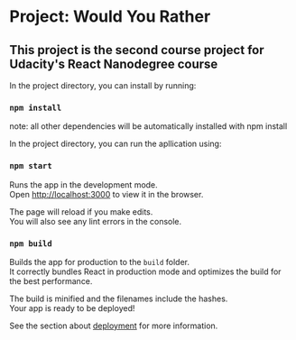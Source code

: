
# Project: Would You Rather

## This project is the second course project for Udacity's React Nanodegree course

In the project directory, you can install by running:

### `npm install`

note: all other dependencies will be automatically installed with npm install

In the project directory, you can run the apllication using:

### `npm start`

Runs the app in the development mode.<br />
Open [http://localhost:3000](http://localhost:3000) to view it in the browser.

The page will reload if you make edits.<br />
You will also see any lint errors in the console.

### `npm build`

Builds the app for production to the `build` folder.<br />
It correctly bundles React in production mode and optimizes the build for the best performance.

The build is minified and the filenames include the hashes.<br />
Your app is ready to be deployed!

See the section about [deployment](https://facebook.github.io/create-react-app/docs/deployment) for more information.
